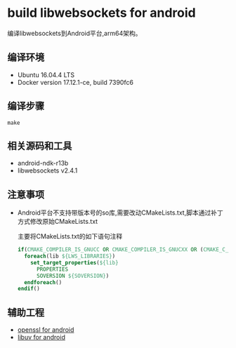 # build libwebsockets for android

编译libwebsockets到Android平台,arm64架构。

## 编译环境

* Ubuntu 16.04.4 LTS
* Docker version 17.12.1-ce, build 7390fc6

## 编译步骤

  ```shell
  make
  ```

## 相关源码和工具

* android-ndk-r13b
* libwebsockets v2.4.1

## 注意事项

* Android平台不支持带版本号的so库,需要改动CMakeLists.txt,脚本通过补丁方式修改原始CMakeLists.txt

  主要将CMakeLists.txt的如下语句注释

  ```CMake
  if(CMAKE_COMPILER_IS_GNUCC OR CMAKE_COMPILER_IS_GNUCXX OR (CMAKE_C_COMPILER_ID MATCHES "Clang") OR (CMAKE_CXX_COMPILER_ID MATCHES "Clang"))
    foreach(lib ${LWS_LIBRARIES})
      set_target_properties(${lib}
        PROPERTIES
        SOVERSION ${SOVERSION})
    endforeach()
  endif()
  ```

## 辅助工程

* [openssl for android](https://github.com/alvisisme/android-openssl)
* [libuv for android](https://github.com/alvisisme/android-libuv)
